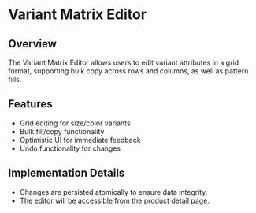 # Variant Matrix Editor

## Overview
The Variant Matrix Editor allows users to edit variant attributes in a grid format, supporting bulk copy across rows and columns, as well as pattern fills.

## Features
- Grid editing for size/color variants
- Bulk fill/copy functionality
- Optimistic UI for immediate feedback
- Undo functionality for changes

## Implementation Details
- Changes are persisted atomically to ensure data integrity.
- The editor will be accessible from the product detail page.
